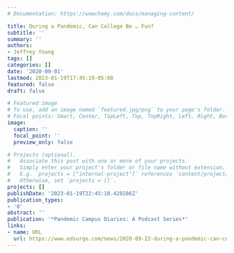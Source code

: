 ```yaml
---
# Documentation: https://wowchemy.com/docs/managing-content/

title: During a Pandemic, Can College Be … Fun?
subtitle: ''
summary: ''
authors:
- Jeffrey Young
tags: []
categories: []
date: '2020-09-01'
lastmod: 2023-01-19T17:45:19-05:00
featured: false
draft: false

# Featured image
# To use, add an image named `featured.jpg/png` to your page's folder.
# Focal points: Smart, Center, TopLeft, Top, TopRight, Left, Right, BottomLeft, Bottom, BottomRight.
image:
  caption: ''
  focal_point: ''
  preview_only: false

# Projects (optional).
#   Associate this post with one or more of your projects.
#   Simply enter your project's folder or file name without extension.
#   E.g. `projects = ["internal-project"]` references `content/project/deep-learning/index.md`.
#   Otherwise, set `projects = []`.
projects: []
publishDate: '2023-01-19T22:45:18.420286Z'
publication_types:
- '0'
abstract: ''
publication: '*Pandemic Campus Diaries: A Podcast Series*'
links:
- name: URL
  url: https://www.edsurge.com/news/2020-09-22-during-a-pandemic-can-college-be-fun
---
```

